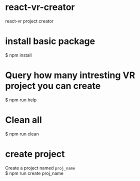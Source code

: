 # react-vr-creator
react-vr project creator 
# install basic package
$ npm install 
# Query how many intresting VR project you can create
$ npm run help 
# Clean all
$ npm run clean 

# create project
Create a project named `proj_name`  
$ npm run create proj_name  





